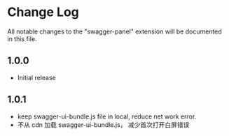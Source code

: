 # Change Log

All notable changes to the "swagger-panel" extension will be documented in this file.

## 1.0.0

- Initial release

## 1.0.1

- keep swagger-ui-bundle.js file in local, reduce net work error.
- 不从 cdn 加载 swagger-ui-bundle.js， 减少首次打开白屏错误
